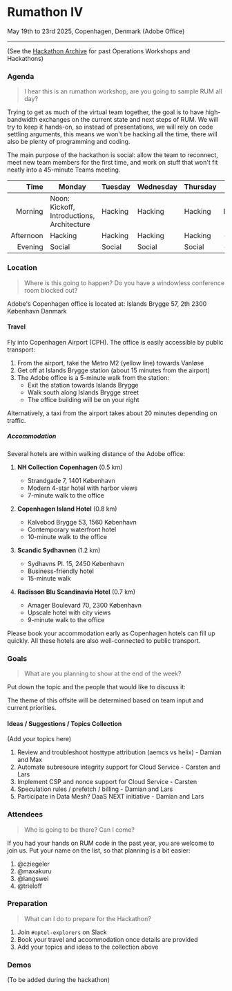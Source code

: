 # Rumathon IV

May 19th to 23rd 2025, Copenhagen, Denmark (Adobe Office)

---

(See the [Hackathon Archive](./README.md) for past Operations Workshops and Hackathons)

### Agenda

> I hear this is an rumathon workshop, are you going to sample RUM all day?

Trying to get as much of the virtual team together, the goal is to have high-bandwidth exchanges on the current state and next steps of RUM. We will try to keep it hands-on, so instead
of presentations, we will rely on code settling arguments, this means we won't be hacking all the time, there will also be plenty
of programming and coding.

The main purpose of the hackathon is social: allow the team to reconnect, meet new team members for the first time, and work on
stuff that won't fit neatly into a 45-minute Teams meeting.

|      Time | Monday                                                 | Tuesday | Wednesday | Thursday | Friday  |
| --------: | ------------------------------------------------------ | ------- | --------- | -------- | ------- |
|   Morning | Noon: Kickoff, Introductions, Architecture             | Hacking | Hacking   | Hacking  | Demos   |
| Afternoon | Hacking                                                | Hacking | Hacking   | Hacking  | -       |
|   Evening | Social                                                 | Social  | Social    | Social   | -       |

### Location

> Where is this going to happen? Do you have a windowless conference room blocked out?

Adobe's Copenhagen office is located at:
Islands Brygge 57, 2th
2300 København
Danmark

#### Travel

Fly into Copenhagen Airport (CPH). The office is easily accessible by public transport:

1. From the airport, take the Metro M2 (yellow line) towards Vanløse
2. Get off at Islands Brygge station (about 15 minutes from the airport)
3. The Adobe office is a 5-minute walk from the station:
   - Exit the station towards Islands Brygge
   - Walk south along Islands Brygge street
   - The office building will be on your right

Alternatively, a taxi from the airport takes about 20 minutes depending on traffic.

##### Accommodation

Several hotels are within walking distance of the Adobe office:

1. **NH Collection Copenhagen** (0.5 km)
   - Strandgade 7, 1401 København
   - Modern 4-star hotel with harbor views
   - 7-minute walk to the office

2. **Copenhagen Island Hotel** (0.8 km)
   - Kalvebod Brygge 53, 1560 København
   - Contemporary waterfront hotel
   - 10-minute walk to the office

3. **Scandic Sydhavnen** (1.2 km)
   - Sydhavns Pl. 15, 2450 København
   - Business-friendly hotel
   - 15-minute walk

4. **Radisson Blu Scandinavia Hotel** (0.7 km)
   - Amager Boulevard 70, 2300 København
   - Upscale hotel with city views
   - 9-minute walk to the office

Please book your accommodation early as Copenhagen hotels can fill up quickly. All these hotels are also well-connected to public transport.

### Goals

> What are you planning to show at the end of the week?

Put down the topic and the people that would like to discuss it:

The theme of this offsite will be determined based on team input and current priorities.

#### Ideas / Suggestions / Topics Collection

(Add your topics here)
1. Review and troubleshoot hosttype attribution (aemcs vs helix) - Damian and Max
2. Automate subresoure integrity support for Cloud Service - Carsten and Lars
3. Implement CSP and nonce support for Cloud Service - Carsten
4. Speculation rules / prefetch / billing - Damian and Lars
5. Participate in Data Mesh? DaaS NEXT initiative - Damian and Lars

### Attendees

> Who is going to be there? Can I come?

If you had your hands on RUM code in the past year, you are welcome to join us. Put your name on the list, so that planning is a bit easier:

1. @cziegeler
2. @maxakuru
3. @langswei
4. @trieloff

### Preparation

> What can I do to prepare for the Hackathon?

1. Join `#optel-explorers` on Slack
2. Book your travel and accommodation once details are provided
3. Add your topics and ideas to the collection above

### Demos

(To be added during the hackathon) 
